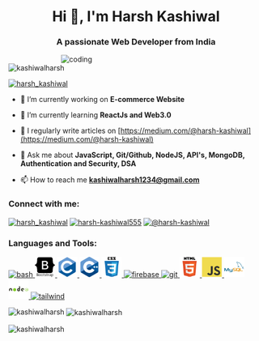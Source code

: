 <h1 align="center">Hi 👋, I'm Harsh Kashiwal</h1>
<h3 align="center">A passionate Web Developer from India</h3>
<img align="right" alt="coding" width="400" src="https://i0.wp.com/res.cloudinary.com/practicaldev/image/fetch/s--R5KgC1bh--/c_limit%2Cf_auto%2Cfl_progressive%2Cq_66%2Cw_880/https://dev-to-uploads.s3.amazonaws.com/i/oi2rwsde00xo9ou6jwsl.gif?ssl=1">

<p align="left"> <img src="https://komarev.com/ghpvc/?username=kashiwalharsh&label=Profile%20views&color=0e75b6&style=flat" alt="kashiwalharsh" /> </p>

<p align="left"> <a href="https://twitter.com/harsh_kashiwal" target="blank"><img src="https://img.shields.io/twitter/follow/harsh_kashiwal?logo=twitter&style=for-the-badge" alt="harsh_kashiwal" /></a> </p>

- 🔭 I’m currently working on **E-commerce Website**

- 🌱 I’m currently learning **ReactJs and Web3.0**

- 📝 I regularly write articles on [https://medium.com/@harsh-kashiwal](https://medium.com/@harsh-kashiwal)

- 💬 Ask me about **JavaScript, Git/Github, NodeJS, API's, MongoDB, Authentication and Security, DSA**

- 📫 How to reach me **kashiwalharsh1234@gmail.com**

<h3 align="left">Connect with me:</h3>
<p align="left">
<a href="https://twitter.com/harsh_kashiwal" target="blank"><img align="center" src="https://raw.githubusercontent.com/rahuldkjain/github-profile-readme-generator/master/src/images/icons/Social/twitter.svg" alt="harsh_kashiwal" height="30" width="40" /></a>
<a href="https://linkedin.com/in/harsh-kashiwal555" target="blank"><img align="center" src="https://raw.githubusercontent.com/rahuldkjain/github-profile-readme-generator/master/src/images/icons/Social/linked-in-alt.svg" alt="harsh-kashiwal555" height="30" width="40" /></a>
<a href="https://medium.com/@harsh-kashiwal" target="blank"><img align="center" src="https://raw.githubusercontent.com/rahuldkjain/github-profile-readme-generator/master/src/images/icons/Social/medium.svg" alt="@harsh-kashiwal" height="30" width="40" /></a>
</p>

<h3 align="left">Languages and Tools:</h3>
<p align="left"> <a href="https://www.gnu.org/software/bash/" target="_blank" rel="noreferrer"> <img src="https://www.vectorlogo.zone/logos/gnu_bash/gnu_bash-icon.svg" alt="bash" width="40" height="40"/> </a> <a href="https://getbootstrap.com" target="_blank" rel="noreferrer"> <img src="https://raw.githubusercontent.com/devicons/devicon/master/icons/bootstrap/bootstrap-plain-wordmark.svg" alt="bootstrap" width="40" height="40"/> </a> <a href="https://www.cprogramming.com/" target="_blank" rel="noreferrer"> <img src="https://raw.githubusercontent.com/devicons/devicon/master/icons/c/c-original.svg" alt="c" width="40" height="40"/> </a> <a href="https://www.w3schools.com/cpp/" target="_blank" rel="noreferrer"> <img src="https://raw.githubusercontent.com/devicons/devicon/master/icons/cplusplus/cplusplus-original.svg" alt="cplusplus" width="40" height="40"/> </a> <a href="https://www.w3schools.com/css/" target="_blank" rel="noreferrer"> <img src="https://raw.githubusercontent.com/devicons/devicon/master/icons/css3/css3-original-wordmark.svg" alt="css3" width="40" height="40"/> </a> <a href="https://firebase.google.com/" target="_blank" rel="noreferrer"> <img src="https://www.vectorlogo.zone/logos/firebase/firebase-icon.svg" alt="firebase" width="40" height="40"/> </a> <a href="https://git-scm.com/" target="_blank" rel="noreferrer"> <img src="https://www.vectorlogo.zone/logos/git-scm/git-scm-icon.svg" alt="git" width="40" height="40"/> </a> <a href="https://www.w3.org/html/" target="_blank" rel="noreferrer"> <img src="https://raw.githubusercontent.com/devicons/devicon/master/icons/html5/html5-original-wordmark.svg" alt="html5" width="40" height="40"/> </a> <a href="https://developer.mozilla.org/en-US/docs/Web/JavaScript" target="_blank" rel="noreferrer"> <img src="https://raw.githubusercontent.com/devicons/devicon/master/icons/javascript/javascript-original.svg" alt="javascript" width="40" height="40"/> </a> <a href="https://www.mysql.com/" target="_blank" rel="noreferrer"> <img src="https://raw.githubusercontent.com/devicons/devicon/master/icons/mysql/mysql-original-wordmark.svg" alt="mysql" width="40" height="40"/> </a> <a href="https://nodejs.org" target="_blank" rel="noreferrer"> <img src="https://raw.githubusercontent.com/devicons/devicon/master/icons/nodejs/nodejs-original-wordmark.svg" alt="nodejs" width="40" height="40"/> </a> <a href="https://tailwindcss.com/" target="_blank" rel="noreferrer"> <img src="https://www.vectorlogo.zone/logos/tailwindcss/tailwindcss-icon.svg" alt="tailwind" width="40" height="40"/> </a> </p>

<p><img align="left" src="https://github-readme-stats.vercel.app/api/top-langs?username=kashiwalharsh&show_icons=true&locale=en&layout=compact" alt="kashiwalharsh" /></p>

<p>&nbsp;<img align="center" src="https://github-readme-stats.vercel.app/api?username=kashiwalharsh&show_icons=true&locale=en" alt="kashiwalharsh" /></p>

<p><img align="center" src="https://github-readme-streak-stats.herokuapp.com/?user=kashiwalharsh&" alt="kashiwalharsh" /></p>
